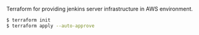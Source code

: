Terraform for providing jenkins server infrastructure in AWS environment. 

```bash
$ terraform init
$ terraform apply --auto-approve
```